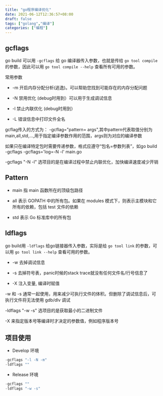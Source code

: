 ```yaml
---
title: "go程序编译优化"
date: 2021-06-12T12:36:57+08:00
draft: false
tags: ["golang","编译"]
categories: ["编程"]
---
```


## gcflags

go build 可以用 `-gcflags` 给 go 编译器传入参数，也就是传给 `go tool compile` 的参数，因此可以用 `go tool compile --help` 查看所有可用的参数。

常⽤参数

* -m 开启内存分配分析(逃逸)。可以帮助您找到可能存在的内存分配问题

* -N 禁⽤优化 (debug时⽤到）可以⽤于⽣成调试信息

* -l 禁⽌内联优化 (debug时⽤到）

* -L 错误信息中打印⽂件全名

gcflag传⼊的⽅式为： -gcflag="pattern= args",其中pattern代表取值分别为 main,all,std,...,⽤于指定编译参数作⽤的范围，args则为对应的编译参数

如果只在编译特定包时需要传递参数，格式应遵守“包名=参数列表”，如go build -gcflags -gcflags='log=-N -l' main.go

-gcflags "-N -l" 选项⽬的是在编译过程中禁⽌内联优化，加快编译速度减少开销

## Pattern

* main 指 main 函数所在的顶级包路径

* all 表⽰ GOPATH 中的所有包。如果在 modules 模式下，则表⽰主模块和它所有的依赖，包括 test ⽂件的依赖

* std 表⽰ Go 标准库中的所有包

## ldflags

go build用 `-ldflags` 给go链接器传入参数，实际是给 `go tool link` 的参数，可以用 `go tool link --help` 查看可用的参数。

* -w 去掉调试信息

* -s 去掉符号表，panic时候的stack trace就没有任何⽂件名/⾏号信息了

* -X 注⼊变量, 编译时赋值

-w 和 -s 通常⼀起使⽤，⽤来减少可执⾏⽂件的体积。但删除了调试信息后，可执⾏⽂件将⽆法使⽤ gdb/dlv 调试

-ldflags "-w -s" 选项⽬的是获取最⼩的⼆进制⽂件

-X 来指定版本号等编译时才决定的参数值，例如程序版本号

## 项⽬使⽤

* Develop 环境

```go
-gcflags "-l -N -m"
-ldflags ""
```

* Release 环境

```go
-gcflags ""
-ldflags "-w -s"
```

